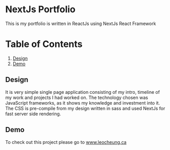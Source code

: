# NextJs Portfolio
This is my portfolio is written in ReactJs using NextJs React Framework

# Table of Contents
1. [Design](#design)
2. [Demo](#demo)

## Design

It is very simple single page application consisting of my intro, timeline of my work and projects I had worked on. The technology chosen was JavaScript frameworks, as it shows my knowledge and investment into it. The CSS is pre-compile from my design written in sass and used NextJs for fast server side rendering.

## Demo

To check out this project please go to www.leocheung.ca